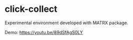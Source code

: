 # click-collect

Experimental environment developed with MATRX package.

Demo: https://youtu.be/89dSfAgS0LY
